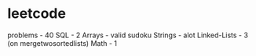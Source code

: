 # leetcode
problems - 40
SQL - 2
Arrays - valid sudoku
Strings - alot 
Linked-Lists - 3 (on mergetwosortedlists)
Math - 1